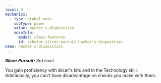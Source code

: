```yaml
---
level: 3
mechanics:
  - type: global-note
    subType: power
    value: hacker's-disposition
    moreInfo:
      model: class-features
      id: scholar.slicer-pursuit.hacker's-disposition
name: hacker's-disposition
---
```

_**Slicer Pursuit:** 3rd level_
You gain proficiency with slicer's kits and in the Technology skill. Additionally, you can't have disadvantage on checks you make with them.
